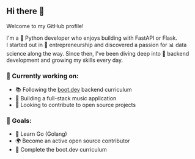 ## Hi there 👋  
Welcome to my GitHub profile!

I'm a 🐍 Python developer who enjoys building with FastAPI or Flask.   
I started out in 🚀 entrepreneurship and discovered a passion for 📊 data science along the way. Since then, I've been diving deep into 🔧 backend development and growing my skills every day.

### 🚧 Currently working on: 
- 📚 Following the [boot.dev](https://www.boot.dev/u/riessss) backend curriculum  
- 🎵 Building a full-stack music application
- 🤝 Looking to contribute to open source projects  

### 🎯 Goals:   
- 🦫 Learn Go (Golang)  
- 🌍 Become an active open source contributor  
- 🏁 Complete the boot.dev curriculum  




